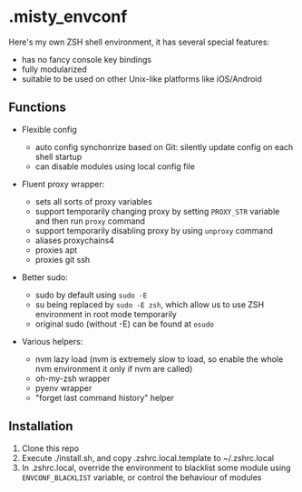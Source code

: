# .misty_envconf

Here's my own ZSH shell environment, it has several special features:

- has no fancy console key bindings
- fully modularized
- suitable to be used on other Unix-like platforms like iOS/Android

## Functions

- Flexible config
    - auto config synchonrize based on Git: silently update config on each shell startup
    - can disable modules using local config file

- Fluent proxy wrapper:
    - sets all sorts of proxy variables
    - support temporarily changing proxy by setting `PROXY_STR` variable and then run `proxy` command
    - support temporarily disabling proxy by using `unproxy` command
    - aliases proxychains4
    - proxies apt
    - proxies git ssh

- Better sudo:
    - sudo by default using `sudo -E`
    - su being replaced by `sudo -E zsh`, which allow us to use ZSH environment in root mode temporarily
    - original sudo (without -E) can be found at `osudo`

- Various helpers:
    - nvm lazy load (nvm is extremely slow to load, so enable the whole nvm environment it only if nvm are called)
    - oh-my-zsh wrapper
    - pyenv wrapper
    - "forget last command history" helper

## Installation

1. Clone this repo
2. Execute ./install.sh, and copy .zshrc.local.template to ~/.zshrc.local
3. In .zshrc.local, override the environment to blacklist some module using `ENVCONF_BLACKLIST` variable, or control the behaviour of modules

